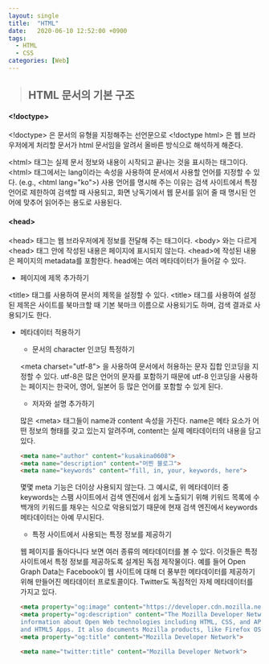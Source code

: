```yaml
---
layout: single
title:  "HTML"
date:   2020-06-10 12:52:00 +0900
tags:
  - HTML
  - CSS
categories: [Web]
---
```




> ## HTML 문서의 기본 구조

#### \<!doctype>

\<!doctype> 은 문서의 유형을 지정해주는 선언문으로 \<!doctype html> 은 웹 브라우저에게 처리할 문서가 html 문서임을 알려서 올바른 방식으로 해석하게 해준다.

\<html> 태그는 실제 문서 정보와 내용이 시작되고 끝나는 것을 표시하는 태그이다. \<html> 태그에서는 lang이라는 속성을 사용하여 문서에서 사용할 언어를 지정할 수 있다. (e.g., \<html lang="ko">) 사용 언어를 명시해 주는 이유는 검색 사이트에서 특정 언어로 제한하여 검색할 때 사용되고, 화면 낭독기에서 웹 문서를 읽어 줄 때 명시된 언어에 맞추어 읽어주는 용도로 사용된다.



#### \<head>

\<head> 태그는 웹 브라우저에게 정보를 전달해 주는 태그이다. \<body> 와는 다르게 \<head> 태그 안에 작성된 내용은 페이지에 표시되지 않는다. \<head>에 작성된 내용은 페이지의 metadata를 포함한다. head에는 여러 메타데이터가 들어갈 수 있다.

* 페이지에 제목 추가하기

\<title> 태그를 사용하여 문서의 제목을 설정할 수 있다. \<title> 태그를 사용하여 설정된 제목은 사이트를 북마크할 때 기본 북마크 이름으로 사용되기도 하며, 검색 결과로 사용되기도 한다.

* 메타데이터 적용하기

  * 문서의 character 인코딩 특정하기

  \<meta charset="utf-8"> 을 사용하여 문서에서 허용하는 문자 집합 인코딩을 지정할 수 있다. utf-8은 많은 언어의 문자를 포함하기 때문에 utf-8 인코딩을 사용하는 페이지는 한국어, 영어, 일본어 등 많은 언어를 포함할 수 있게 된다.

  * 저자와 설명 추가하기

  많은 \<meta> 태그들이 name과 content 속성을 가진다. name은 메타 요소가 어떤 정보의 형태를 갖고 있는지 알려주며, content는 실제 메타데이터의 내용을 담고 있다.

  ``` html
  <meta name="author" content="kusakina0608">
  <meta name="description" content="머찐 블로그">
  <meta name="keywords" content="fill, in, your, keywords, here">
  ```

  몇몇 meta 기능은 더이상 사용되지 않는다. 그 예시로, 위 메타데이터 중 keywords는 스팸 사이트에서 검색 엔진에서 쉽게 노출되기 위해 키워드 목록에 수백개의 키워드를 채우는 식으로 악용되었기 때문에 현재 검색 엔진에서 keywords 메타데이터는 아예 무시된다.

  * 특정 사이트에서 사용되는 특정 정보를 제공하기

  웹 페이지를 돌아다니다 보면 여러 종류의 메타데이터를 볼 수 있다. 이것들은 특정 사이트에서 특정 정보를 제공하도록 설계된 독점 제작물이다. 예를 들어 Open Graph Data는 Facebook이 웹 사이트에 대해 더 풍부한 메타데이터를 제공하기 위해 만들어진 메타데이터 프로토콜이다. Twitter도 독점적인 자체 메타데이터를 가지고 있다. 

  ```html
  <meta property="og:image" content="https://developer.cdn.mozilla.net/static/img/opengraph-logo.dc4e08e2f6af.png">
  <meta property="og:description" content="The Mozilla Developer Network (MDN) provides
  information about Open Web technologies including HTML, CSS, and APIs for both Web sites
  and HTML5 Apps. It also documents Mozilla products, like Firefox OS.">
  <meta property="og:title" content="Mozilla Developer Network">
  
  <meta name="twitter:title" content="Mozilla Developer Network">
  ```

